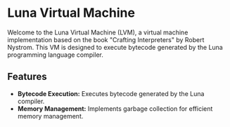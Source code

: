 # Luna Virtual Machine

Welcome to the Luna Virtual Machine (LVM), a virtual machine implementation based on the book 
"Crafting Interpreters" by Robert Nystrom. This VM is designed to execute bytecode generated 
by the Luna programming language compiler.

## Features

- **Bytecode Execution:** Executes bytecode generated by the Luna compiler.
- **Memory Management:** Implements garbage collection for efficient memory management.